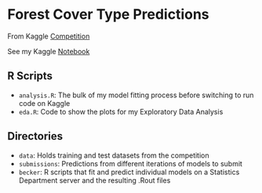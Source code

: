 # Forest Cover Type Predictions
From Kaggle [Competition](https://www.kaggle.com/competitions/forest-cover-type-prediction/overview)

See my Kaggle [Notebook](https://www.kaggle.com/code/aaronoustrich/forest-cover-type-predictions)

## R Scripts
- `analysis.R`: The bulk of my model fitting process before switching to run code on Kaggle
- `eda.R`: Code to show the plots for my Exploratory Data Analysis

## Directories
- `data`: Holds training and test datasets from the competition
- `submissions`: Predictions from different iterations of models to submit
- `becker`: R scripts that fit and predict individual models on a Statistics Department server and the resulting .Rout files
 
